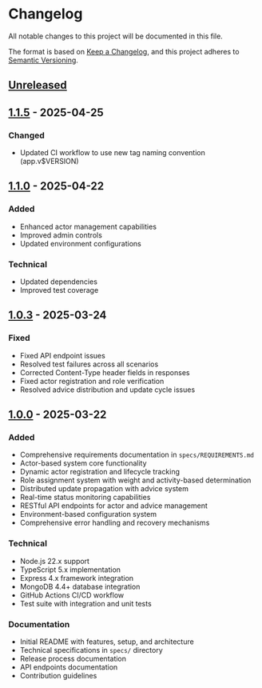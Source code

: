 # Changelog

All notable changes to this project will be documented in this file.

The format is based on [Keep a Changelog](https://keepachangelog.com/en/1.0.0/),
and this project adheres to [Semantic Versioning](https://semver.org/spec/v2.0.0.html).

## [Unreleased]

## [1.1.5] - 2025-04-25

### Changed
- Updated CI workflow to use new tag naming convention (app.v$VERSION)

## [1.1.0] - 2025-04-22

### Added
- Enhanced actor management capabilities
- Improved admin controls
- Updated environment configurations

### Technical
- Updated dependencies
- Improved test coverage

## [1.0.3] - 2025-03-24

### Fixed
- Fixed API endpoint issues
- Resolved test failures across all scenarios
- Corrected Content-Type header fields in responses
- Fixed actor registration and role verification
- Resolved advice distribution and update cycle issues

## [1.0.0] - 2025-03-22

### Added
- Comprehensive requirements documentation in `specs/REQUIREMENTS.md`
- Actor-based system core functionality
- Dynamic actor registration and lifecycle tracking
- Role assignment system with weight and activity-based determination
- Distributed update propagation with advice system
- Real-time status monitoring capabilities
- RESTful API endpoints for actor and advice management
- Environment-based configuration system
- Comprehensive error handling and recovery mechanisms

### Technical
- Node.js 22.x support
- TypeScript 5.x implementation
- Express 4.x framework integration
- MongoDB 4.4+ database integration
- GitHub Actions CI/CD workflow
- Test suite with integration and unit tests

### Documentation
- Initial README with features, setup, and architecture
- Technical specifications in `specs/` directory
- Release process documentation
- API endpoints documentation
- Contribution guidelines

[Unreleased]: https://github.com/mlefree/whozwho/compare/v1.1.5...HEAD
[1.1.5]: https://github.com/mlefree/whozwho/compare/v1.1.0...v1.1.5
[1.1.0]: https://github.com/mlefree/whozwho/compare/v1.0.3...v1.1.0
[1.0.3]: https://github.com/mlefree/whozwho/compare/v1.0.0...v1.0.3
[1.0.0]: https://github.com/mlefree/whozwho/releases/tag/v1.0.0
